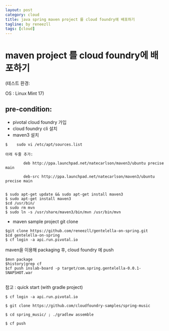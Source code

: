 ```yaml
---
layout: post
category: cloud
title: java spring maven project 를 cloud foundry에 배포하기
tagline: by reneezll
tags: [cloud]
---
```


# maven project 를 cloud foundry에 배포하기

(테스트 환경: 

OS : Linux Mint 17)

##  pre-condition:

* pivotal cloud foundry 가입
* cloud foundry cli 설치
* maven3 설치


~~~
$    sudo vi /etc/apt/sources.list

아래 두줄 추가:

        deb http://ppa.launchpad.net/natecarlson/maven3/ubuntu precise main

        deb-src http://ppa.launchpad.net/natecarlson/maven3/ubuntu precise main


$ sudo apt-get update && sudo apt-get install maven3
$ sudo apt-get install maven3
$cd /usr/bin/
$ sudo rm mvn
$ sudo ln -s /usr/share/maven3/bin/mvn /usr/bin/mvn
~~~
   
* maven sample project git clone
~~~
$git clone https://github.com/reneezll/gentelella-on-spring.git
$cd gentelella-on-spring
$ cf login -a api.run.pivotal.io
~~~

maven을 이용해 packaging 후, cloud foundry 에 push
~~~
$mvn package 
$history|grep cf
$cf push inslab-board -p target/com.spring.gentelella-0.0.1-SNAPSHOT.war 


~~~         


참고 : 
quick start (with gradle project) 

~~~
$ cf login -a api.run.pivotal.io

$ git clone https://github.com/cloudfoundry-samples/spring-music

$ cd spring_music/ ; ./gradlew assemble

$ cf push
~~~

